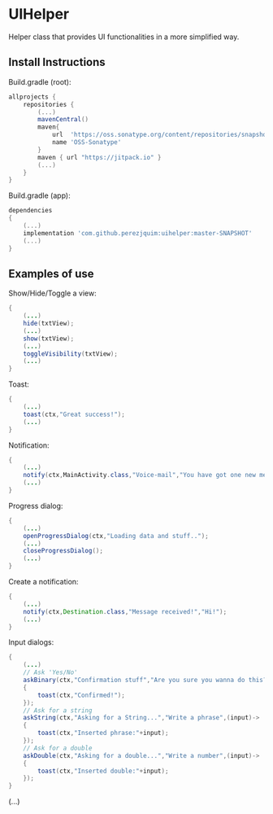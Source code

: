 # UIHelper

Helper class that provides UI functionalities in a more simplified way.

## Install Instructions

Build.gradle (root):
```gradle
allprojects {
	repositories {
		(...)
		mavenCentral()
		maven{
		    url  'https://oss.sonatype.org/content/repositories/snapshots/'
		    name 'OSS-Sonatype'
		}
		maven { url "https://jitpack.io" }
		(...)
	}
}
```

Build.gradle (app):
```gradle
dependencies
{
    (...)
    implementation 'com.github.perezjquim:uihelper:master-SNAPSHOT'
    (...)
}
```

## Examples of use

Show/Hide/Toggle a view:
```java
{
	(...)
	hide(txtView);
	(...)
	show(txtView);
	(...)
	toggleVisibility(txtView);
	(...)
}
```

Toast:
```java
{
	(...)
	toast(ctx,"Great success!");
	(...)
}
```

Notification:
```java
{
	(...)
	notify(ctx,MainActivity.class,"Voice-mail","You have got one new message!");
	(...)
}
```

Progress dialog:
```java
{
	(...)
	openProgressDialog(ctx,"Loading data and stuff..");
	(...)
	closeProgressDialog();
	(...)
}
```

Create a notification:
```java
{
	(...)
    notify(ctx,Destination.class,"Message received!","Hi!");
    (...)
}
```

Input dialogs:
```java
{
	(...)
   	// Ask 'Yes/No'
    askBinary(ctx,"Confirmation stuff","Are you sure you wanna do this?",(input)->
    {
    	toast(ctx,"Confirmed!");
    });
    // Ask for a string
    askString(ctx,"Asking for a String...","Write a phrase",(input)->
    {
    	toast(ctx,"Inserted phrase:"+input);
    });
    // Ask for a double
    askDouble(ctx,"Asking for a double...","Write a number",(input)->
    {
    	toast(ctx,"Inserted double:"+input);
    });
}
```

(...)
